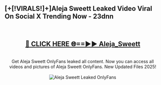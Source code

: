 <h2>[+[!VIRALS!]+]Aleja Sweett Leaked Video Viral On Social X Trending Now - 23dnn</h2>
<br>
<div align="center">
<h2><a href="https://libra.edu.pl?Aleja_Sweett" rel="nofollow">🔴 CLICK HERE 🌐==►► Aleja_Sweett</a></h2>
<br>
Get Aleja Sweett OnlyFans leaked all content. Now you can access all videos and pictures of Aleja Sweett OnlyFans. New Updated Files 2025!
<br>
<br>
<a href="https://libra.edu.pl?Aleja_Sweett" rel="nofollow" data-target="animated-image.originalLink"><img src="https://i.ibb.co.com/WyWwxjT/player-gif2.gif" alt="Aleja Sweett Leaked OnlyFans" style="max-width: 100%; display: inline-block;" data-target="animated-image.originalImage"></a>
</div>
<br>